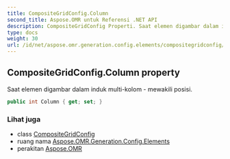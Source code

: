 ```yaml
---
title: CompositeGridConfig.Column
second_title: Aspose.OMR untuk Referensi .NET API
description: CompositeGridConfig Properti. Saat elemen digambar dalam induk multikolom  mewakili posisi.
type: docs
weight: 30
url: /id/net/aspose.omr.generation.config.elements/compositegridconfig/column/
---
```

## CompositeGridConfig.Column property

Saat elemen digambar dalam induk multi-kolom - mewakili posisi.

```csharp
public int Column { get; set; }
```

### Lihat juga

* class [CompositeGridConfig](../)
* ruang nama [Aspose.OMR.Generation.Config.Elements](../../compositegridconfig/)
* perakitan [Aspose.OMR](../../../)


